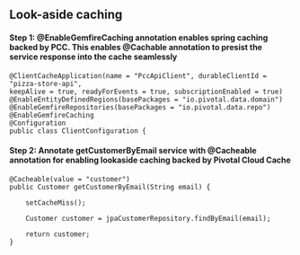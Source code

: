 ## Look-aside caching

#### Step 1: @EnableGemfireCaching annotation enables spring caching backed by PCC. This enables @Cachable annotation to presist the service response into the cache seamlessly

```
@ClientCacheApplication(name = "PccApiClient", durableClientId = "pizza-store-api",
keepAlive = true, readyForEvents = true, subscriptionEnabled = true)
@EnableEntityDefinedRegions(basePackages = "io.pivotal.data.domain")
@EnableGemfireRepositories(basePackages = "io.pivotal.data.repo")
@EnableGemfireCaching
@Configuration
public class ClientConfiguration {

```

#### Step 2: Annotate getCustomerByEmail service with @Cacheable annotation for enabling lookaside caching backed by Pivotal Cloud Cache

```
@Cacheable(value = "customer")
public Customer getCustomerByEmail(String email) {

	setCacheMiss();

	Customer customer = jpaCustomerRepository.findByEmail(email);

	return customer;
}

```